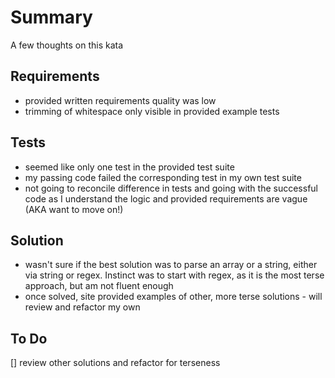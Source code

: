 # Summary
A few thoughts on this kata

## Requirements
* provided written requirements quality was low
* trimming of whitespace only visible in provided example tests

## Tests
* seemed like only one test in the provided test suite
* my passing code failed the corresponding test in my own test suite
* not going to reconcile difference in tests and going with the successful code as I understand the logic and provided requirements are vague (AKA want to move on!)

## Solution
* wasn't sure if the best solution was to parse an array or a string, either via string or regex. Instinct was to start with regex, as it is the most terse approach, but am not fluent enough
* once solved, site provided examples of other, more terse solutions - will review and refactor my own

## To Do
[] review other solutions and refactor for terseness
